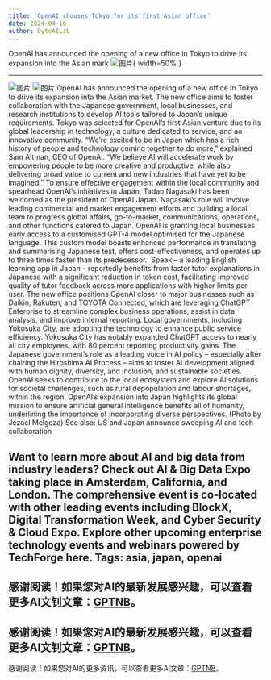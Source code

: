 ```yaml
---
title: 'OpenAI chooses Tokyo for its first Asian office'
date: 2024-04-16
author: ByteAILib
---
```


OpenAI has announced the opening of a new office in Tokyo to drive its expansion into the Asian mark
![图片](https://www.artificialintelligence-news.com/wp-content/uploads/sites/9/2024/04/openai-japan-tokyo-artificial-intelligence-asia-office.jpeg){ width=50% }

---
![图片](https://secure.gravatar.com/avatar/b8c5d238e1fddd55d8a0064f1a534ba5?s=100&d=mm&r=g)
![图片](https://www.artificialintelligence-news.com/wp-content/uploads/sites/9/2022/04/ai-expo-world-728x-90-01.png)
OpenAI has announced the opening of a new office in Tokyo to drive its expansion into the Asian market.
The new office aims to foster collaboration with the Japanese government, local businesses, and research institutions to develop AI tools tailored to Japan’s unique requirements.
Tokyo was selected for OpenAI’s first Asian venture due to its global leadership in technology, a culture dedicated to service, and an innovative community.
“We’re excited to be in Japan which has a rich history of people and technology coming together to do more,” explained Sam Altman, CEO of OpenAI. “We believe AI will accelerate work by empowering people to be more creative and productive, while also delivering broad value to current and new industries that have yet to be imagined.”
To ensure effective engagement within the local community and spearhead OpenAI’s initiatives in Japan, Tadao Nagasaki has been welcomed as the president of OpenAI Japan. Nagasaki’s role will involve leading commercial and market engagement efforts and building a local team to progress global affairs, go-to-market, communications, operations, and other functions catered to Japan.
OpenAI is granting local businesses early access to a customised GPT-4 model optimised for the Japanese language. This custom model boasts enhanced performance in translating and summarising Japanese text, offers cost-effectiveness, and operates up to three times faster than its predecessor. 
Speak – a leading English learning app in Japan – reportedly benefits from faster tutor explanations in Japanese with a significant reduction in token cost, facilitating improved quality of tutor feedback across more applications with higher limits per user.
The new office positions OpenAI closer to major businesses such as Daikin, Rakuten, and TOYOTA Connected, which are leveraging ChatGPT Enterprise to streamline complex business operations, assist in data analysis, and improve internal reporting.
Local governments, including Yokosuka City, are adopting the technology to enhance public service efficiency. Yokosuka City has notably expanded ChatGPT access to nearly all city employees, with 80 percent reporting productivity gains.
The Japanese government’s role as a leading voice in AI policy – especially after chairing the Hiroshima AI Process – aims to foster AI development aligned with human dignity, diversity, and inclusion, and sustainable societies. OpenAI seeks to contribute to the local ecosystem and explore AI solutions for societal challenges, such as rural depopulation and labour shortages, within the region.
OpenAI’s expansion into Japan highlights its global mission to ensure artificial general intelligence benefits all of humanity, underlining the importance of incorporating diverse perspectives.
(Photo by Jezael Melgoza)
See also: US and Japan announce sweeping AI and tech collaboration

Want to learn more about AI and big data from industry leaders? Check out AI & Big Data Expo taking place in Amsterdam, California, and London. The comprehensive event is co-located with other leading events including BlockX, Digital Transformation Week, and Cyber Security & Cloud Expo.
Explore other upcoming enterprise technology events and webinars powered by TechForge here.
Tags: asia, japan, openai
---
感谢阅读！如果您对AI的最新发展感兴趣，可以查看更多AI文钊文章：[GPTNB](https://gptnb.com)。
---
感谢阅读！如果您对AI的最新发展感兴趣，可以查看更多AI文钊文章：[GPTNB](https://gptnb.com)。
---
感谢阅读！如果您对AI的更多资讯，可以查看更多AI文章：[GPTNB](https://gptnb.com)。